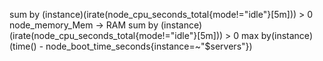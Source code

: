 sum by (instance)(irate(node_cpu_seconds_total{mode!="idle"}[5m])) > 0
node_memory_Mem -> RAM
sum by (instance)(irate(node_cpu_seconds_total{mode!="idle"}[5m])) > 0
max by(instance) (time() - node_boot_time_seconds{instance=~"$servers"})
